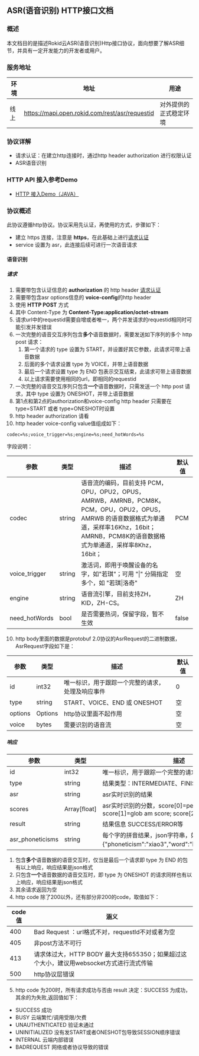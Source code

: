 ## ASR(语音识别) HTTP接口文档


### 概述

本文档目的是描述Rokid云ASR(语音识别)Http接口协议，面向想要了解ASR细节，并具有一定开发能力的开发者或用户。


### 服务地址

| 环境 | 地址                                   | 用途                   |
| ---- | -------------------------------------- | ---------------------- |
| 线上 | https://mapi.open.rokid.com/rest/asr/requestid       | 对外提供的正式稳定环境 |


### 协议详解

- 请求认证：在建立http连接时，通过http header authorization 进行权限认证
- ASR语音识别

### HTTP API 接入参考Demo
- [HTTP 接入Demo（JAVA）](https://github.com/Rokid/mapi-demo-outer)

### 协议概述

此协议遵循http协议。协议采用先认证，再使用的方式，步骤如下：

* 建立 https 连接，注意是 **https**，在此基础上进行[请求认证](https://developer.rokid.com/docs/3-ApiReference/mapi-doc/gw-auth-api.html)
* service 设置为 asr，此连接后续可进行一次语音请求



#### 语音识别

##### 请求

1. 需要带包含认证信息的 **authorization** 的 http header [请求认证](https://developer.rokid.com/docs/3-ApiReference/mapi-doc/gw-auth-api.html)
2. 需要带包含asr options信息的 **voice-config**的http header
2. 使用 **HTTP POST** 方式
3. 其中 Content-Type 为 **Content-Type:application/octet-stream**
4. 请求url中的requestid需要自增或者唯一，两个并发请求的requestid相同时可能引发并发错误
5. 一次完整的语音交互序列包含**多个**语音数据时，需要发送如下序列的多个 http post 请求：
   1. 第一个请求的 type 设置为 START，并设置好其它参数，此请求可带上语音数据
   2. 后面的多个请求设置 type  为 VOICE，并带上语音数据
   3. 最后一个请求设置 type 为 END 包表示交互结束，此请求可带上语音数据
   4. 以上请求需要使用相同的url，即相同的requestid
6. 一次完整的语音交互序列只包含**一个**语音数据时，只需发送一个 http post 请求，其中 type 设置为 ONESHOT，并带上语音数据
7. 第1点和第2点的authorization和voice-config http header 只需要在 type=START 或者 type=ONESHOT时设置
8. http header authorization 请看
9. http header voice-config value值组成如下：
 ```text
codec=%s;voice_trigger=%s;engine=%s;need_hotWords=%s
```
 字段说明：
 
| 参数     | 类型        | 描述                   | 默认值  |
| ------ | --------- | -------------------- | ---- |
| codec | string | 语音流的编码，目前支持 PCM，OPU，OPU2，OPUS，AMRWB，AMRNB，PCM8K。<br />PCM，OPU，OPU2，OPUS，AMRWB 的语音数据格式为单通道，采样率16Khz，16bit；<br />AMRNB，PCM8K的语音数据格式为单通道，采样率8Khz，16bit； | PCM  
| voice_trigger      | string | 激活词，即用于唤醒设备的名字，如"若琪"；可用 "\|" 分隔指定多个，如 "若琪\|洛奇" | 空   |
| engine    | string | 语音流引擎，目前支持ZH，KID，ZH-CS。  | ZH |
| need_hotWords    | bool | 是否需要热词，保留字段，暂不生效  | false |

10. http body里面的数据是protobuf 2.0协议的AsrRequest的二进制数据，AsrRequest字段如下是：
  
  
  | 参数     | 类型        | 描述                   | 默认值  |
  | ------ | --------- | -------------------- | ---- |
  | id      | int32  | 唯一标识，用于跟踪一个完整的请求，处理及响应事件| 0     |
  | type   | string | START、VOICE、END 或 ONESHOT | 空  |
  | options    | Options     | http协议里面不起作用       | 空   |
  | voice  | bytes     | 需要识别的语音流      | 空   |
  


##### 响应

| 参数     | 类型     | 描述             |
| ------ | ------ | -------------- |
| id      | int32  | 唯一标识，用于跟踪一个完整的请求，处理及响应事件。 |
| type  | string | 结果类型：INTERMEDIATE、FINISH |
| asr    | string | asr实时识别的结果     |
| scores    | Array[float] | asr实时识别的分数，score[0]=per am score; score[1]=glob am score; score[2]=glob lm score     |
| result  | string | 结果信息  SUCCESS/ERROR等 |
| asr_phoneticisms | string | 每个字的拼音结果，json字符串，如“晓”字的拼音为{"phoneticism":"xiao3","word":"晓","type":"CHINESE"} |


1. 包含**多个**语音数据的语音交互时，仅当是最后一个请求即 type 为 END 的包有以上响应，响应结果是json格式
2. 只包含**一个**语音数据的语音交互时，即 type 为 ONESHOT 的请求同样也有以上响应，响应结果是json格式
3. 其余请求返回为空
4. http code 除了200以外，还有部分非200的code，取值如下：

| code 值         | 涵义           |
| ----------------- | -------------- |
| 400           | Bad Request ：url格式不对，requestId不对或者为空 |
| 405           | 非post方法不可行       |
| 413           | 请求体过大，HTTP BODY 最大支持655350；如果超过这个大小，建议用websocket方式进行流式传输|
| 500           | http协议层错误     |

5. http code 为200时，所有请求成功与否由 result 决定：SUCCESS 为成功，其余的为失败,返回值如下：
  - SUCCESS 成功
  - BUSY 云端繁忙/调用受限/欠费
  - UNAUTHENTICATED 验证未通过
  - UNINITIALIZED 没有发START或者ONESHOT包导致SESSION顺序错误
  - INTERNAL 云端内部错误
  - BADREQUEST 网络或者协议导致的错误

